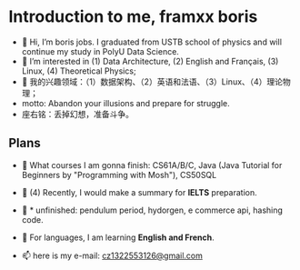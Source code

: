 # Introduction to me, framxx boris
- 👋 Hi, I’m boris jobs. I graduated from USTB school of physics and will continue my study in PolyU Data Science.
- 👀 I’m interested in (1) Data Architecture, (2) English and Français, (3) Linux, (4) Theoretical Physics;
- 👀 我的兴趣领域：（1）数据架构、（2）英语和法语、（3）Linux、（4）理论物理；
- motto: Abandon your illusions and prepare for struggle.
- 座右铭：丢掉幻想，准备斗争。

## Plans
- 🌱 What courses I am gonna finish: CS61A/B/C, Java (Java Tutorial for Beginners by "Programming with Mosh"), CS50SQL
- 🌱 (4) Recently, I would make a summary for **IELTS** preparation.

- 🚀 * unfinished: pendulum period, hydorgen, e commerce api, hashing code.

- 💞️ For languages, I am learning **English and French**.

- 📫 here is my e-mail: cz1322553126@gmail.com

<!---
Boris-Jobs/Boris-Jobs is a ✨ special ✨ repository because its `README.md` (this file) appears on your GitHub profile.
You can click the Preview link to take a look at your changes.
--->
